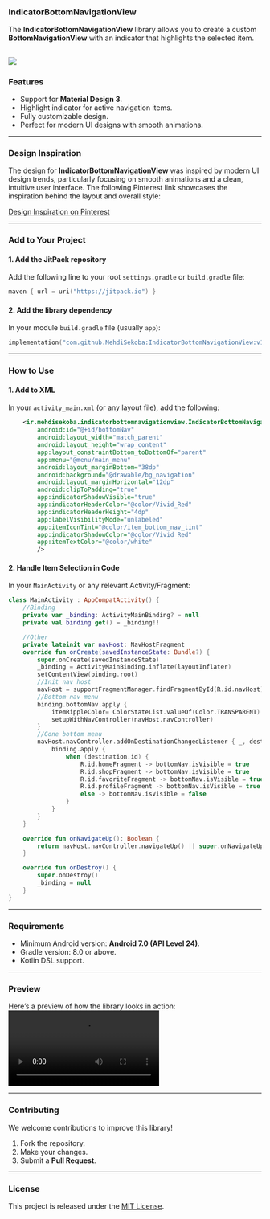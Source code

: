 ### **IndicatorBottomNavigationView**  
The **IndicatorBottomNavigationView** library allows you to create a custom **BottomNavigationView** with an indicator that highlights the selected item.

[![](https://jitpack.io/v/MehdiSekoba/IndicatorBottomNavigationView.svg)](https://jitpack.io/#MehdiSekoba/IndicatorBottomNavigationView)
---
### **Features**  
- Support for **Material Design 3**.  
- Highlight indicator for active navigation items.  
- Fully customizable design.  
- Perfect for modern UI designs with smooth animations.  
---

### **Design Inspiration**  
The design for **IndicatorBottomNavigationView** was inspired by modern UI design trends, particularly focusing on smooth animations and a clean, intuitive user interface. The following Pinterest link showcases the inspiration behind the layout and overall style:

[Design Inspiration on Pinterest](https://www.pinterest.com/pin/276689970851178936/)

---

### **Add to Your Project**
#### 1. Add the JitPack repository  
Add the following line to your root `settings.gradle` or `build.gradle` file:  
```kotlin
maven { url = uri("https://jitpack.io") }
```

#### 2. Add the library dependency  
In your module `build.gradle` file (usually `app`):  
```kotlin
implementation("com.github.MehdiSekoba:IndicatorBottomNavigationView:v1.0.0")
```

---

### **How to Use**

#### 1. Add to XML  
In your `activity_main.xml` (or any layout file), add the following:  
```xml
    <ir.mehdisekoba.indicatorbottomnavigationview.IndicatorBottomNavigationView
        android:id="@+id/bottomNav"
        android:layout_width="match_parent"
        android:layout_height="wrap_content"
        app:layout_constraintBottom_toBottomOf="parent"
        app:menu="@menu/main_menu"
        android:layout_marginBottom="38dp"
        android:background="@drawable/bg_navigation"
        android:layout_marginHorizontal="12dp"
        android:clipToPadding="true"
        app:indicatorShadowVisible="true"
        app:indicatorHeaderColor="@color/Vivid_Red"
        app:indicatorHeaderHeight="4dp"
        app:labelVisibilityMode="unlabeled"
        app:itemIconTint="@color/item_bottom_nav_tint"
        app:indicatorShadowColor="@color/Vivid_Red"
        app:itemTextColor="@color/white"
        />
```

#### 2. Handle Item Selection in Code  
In your `MainActivity` or any relevant Activity/Fragment:  
```kotlin
class MainActivity : AppCompatActivity() {
    //Binding
    private var _binding: ActivityMainBinding? = null
    private val binding get() = _binding!!

    //Other
    private lateinit var navHost: NavHostFragment
    override fun onCreate(savedInstanceState: Bundle?) {
        super.onCreate(savedInstanceState)
        _binding = ActivityMainBinding.inflate(layoutInflater)
        setContentView(binding.root)
        //Init nav host
        navHost = supportFragmentManager.findFragmentById(R.id.navHost) as NavHostFragment
        //Bottom nav menu
        binding.bottomNav.apply {
            itemRippleColor= ColorStateList.valueOf(Color.TRANSPARENT)
            setupWithNavController(navHost.navController)
        }
        //Gone bottom menu
        navHost.navController.addOnDestinationChangedListener { _, destination, _ ->
            binding.apply {
                when (destination.id) {
                    R.id.homeFragment -> bottomNav.isVisible = true
                    R.id.shopFragment -> bottomNav.isVisible = true
                    R.id.favoriteFragment -> bottomNav.isVisible = true
                    R.id.profileFragment -> bottomNav.isVisible = true
                    else -> bottomNav.isVisible = false
                }
            }
        }
    }

    override fun onNavigateUp(): Boolean {
        return navHost.navController.navigateUp() || super.onNavigateUp()
    }

    override fun onDestroy() {
        super.onDestroy()
        _binding = null
    }
}
```

---

### **Requirements**
- Minimum Android version: **Android 7.0 (API Level 24)**.  
- Gradle version: 8.0 or above.  
- Kotlin DSL support.

---

### **Preview**
Here’s a preview of how the library looks in action:
![Sample MP4](https://github.com/MehdiSekoba/IndicatorBottomNavigationView/blob/master/app/art/disable.mp4)

---

### **Contributing**  
We welcome contributions to improve this library!  
1. Fork the repository.  
2. Make your changes.  
3. Submit a **Pull Request**.  

---

### **License**  
This project is released under the [MIT License](https://opensource.org/licenses/MIT).  

